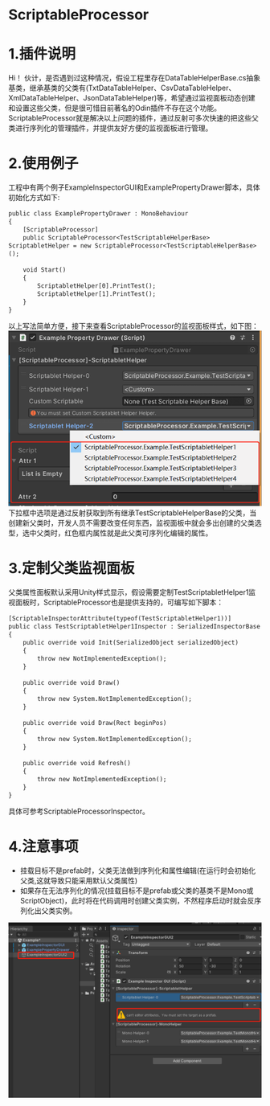 # ScriptableProcessor
# 1.插件说明 
Hi！ 伙计，是否遇到过这种情况，假设工程里存在DataTableHelperBase.cs抽象基类，继承基类的父类有(TxtDataTableHelper、CsvDataTableHelper、XmlDataTableHelper、JsonDataTableHelper)等，希望通过监视面板动态创建和设置这些父类，但是很可惜目前著名的Odin插件不存在这个功能。
ScriptableProcessor就是解决以上问题的插件，通过反射可多次快速的把这些父类进行序列化的管理插件，并提供友好方便的监视面板进行管理。

# 2.使用例子
工程中有两个例子ExampleInspectorGUI和ExamplePropertyDrawer脚本，具体初始化方式如下:
```
public class ExamplePropertyDrawer : MonoBehaviour
{
    [ScriptableProcessor]
    public ScriptableProcessor<TestScriptableHelperBase> ScriptabletHelper = new ScriptableProcessor<TestScriptableHelperBase>();

    void Start()
    {
        ScriptabletHelper[0].PrintTest();
        ScriptabletHelper[1].PrintTest();
    }
}
```
以上写法简单方便，接下来查看ScriptableProcessor<TestScriptableHelperBase>的监视面板样式，如下图：
![监视面板效果](./Document/Images/OnInspectorGUI.png)
下拉框中选项是通过反射获取到所有继承TestScriptableHelperBase的父类，当创建新父类时，开发人员不需要改变任何东西，监视面板中就会多出创建的父类选型，选中父类时，红色框内属性就是此父类可序列化编辑的属性。

# 3.定制父类监视面板
父类属性面板默认采用Unity样式显示，假设需要定制TestScriptabletHelper1监视面板时，ScriptableProcessor也是提供支持的，可编写如下脚本：
```
[ScriptableInspectorAttribute(typeof(TestScriptabletHelper1))]
public class TestScriptabletHelper1Inspector : SerializedInspectorBase
{
    public override void Init(SerializedObject serializedObject)
    {
        throw new NotImplementedException();
    }

    public override void Draw()
    {
        throw new System.NotImplementedException();
    }

    public override void Draw(Rect beginPos)
    {
        throw new System.NotImplementedException();
    }

    public override void Refresh()
    {
        throw new NotImplementedException();
    }
}
```
具体可参考ScriptableProcessorInspector。

# 4.注意事项
* 挂载目标不是prefab时，父类无法做到序列化和属性编辑(在运行时会初始化父类,这就导致只能采用默认父类属性)
* 如果存在无法序列化的情况(挂载目标不是prefab或父类的基类不是Mono或ScriptObject)，此时将在代码调用时创建父类实例，不然程序启动时就会反序列化出父类实例。

![非预制体](./Document/Images/NoPrefab.png)